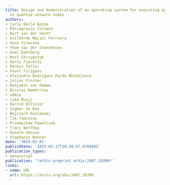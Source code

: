 ```yaml
---
title: Design and demonstration of an operating system for executing applications
  on quantum network nodes
authors:
- Carlo Delle Donne
- Mariagrazia Iuliano
- Bart van der Vecht
- Guilherme Maciel Ferreira
- Hana Jirovská
- Thom van der Steenhoven
- Axel Dahlberg
- Matt Skrzypczyk
- Dario Fioretto
- Markus Teller
- Pavel Filippov
- Alejandro Rodríguez-Pardo Montblanch
- Julius Fischer
- Benjamin van Ommen
- Nicolas Demetriou
- admin
- Luka Music
- Harold Ollivier
- Ingmar te Raa
- Wojciech Kozlowski
- Tim Taminiau
- Przemysław Pawełczak
- Tracy Northup
- Ronald Hanson
- Stephanie Wehner
date: '2024-01-01'
publishDate: '2025-03-17T18:30:37.970848Z'
publication_types:
- manuscript
publication: '*arXiv preprint arXiv:2407.18306*'
links:
- name: URL
  url: https://arxiv.org/abs/2407.18306
---
```

